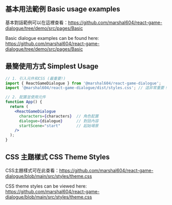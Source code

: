 ## 基本用法範例 Basic usage examples

基本對話範例可以在這裡查看：https://github.com/marshal604/react-game-dialogue/tree/demo/src/pages/Basic

Basic dialogue examples can be found here: https://github.com/marshal604/react-game-dialogue/tree/demo/src/pages/Basic

## 最簡使用方式 Simplest Usage

```jsx
// 1. 引入元件和CSS (最重要!)
import { ReactGameDialogue } from '@marshal604/react-game-dialogue';
import '@marshal604/react-game-dialogue/dist/styles.css'; // 這非常重要！CSS樣式是必需的！

// 2. 配置並使用元件
function App() {
  return (
    <ReactGameDialogue 
      characters={characters}  // 角色配置
      dialogue={dialogue}      // 對話內容
      startScene="start"       // 起始場景
    />
  );
}
```

## CSS 主題樣式 CSS Theme Styles
CSS主題樣式可在此查看：https://github.com/marshal604/react-game-dialogue/blob/main/src/styles/theme.css

CSS theme styles can be viewed here: https://github.com/marshal604/react-game-dialogue/blob/main/src/styles/theme.css
